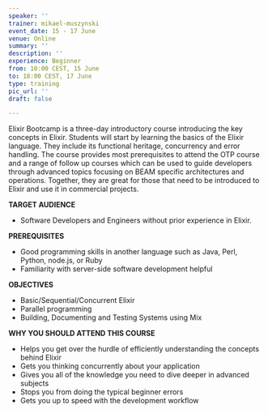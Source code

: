 ```yaml
---
speaker: ''
trainer: mikael-muszynski
event_date: 15 - 17 June
venue: Online
summary: ''
description: ''
experience: Beginner
from: 10:00 CEST, 15 June
to: 18:00 CEST, 17 June
type: training
pic_url: ''
draft: false

---
```

Elixir Bootcamp is a three-day introductory course introducing the key concepts in Elixir. Students will start by learning the basics of the Elixir language. They include its functional heritage, concurrency and error handling. The course provides most prerequisites to attend the OTP course and a range of follow up courses which can be used to guide developers through advanced topics focusing on BEAM specific architectures and operations. Together, they are great for those that need to be introduced to Elixir and use it in commercial projects.

**TARGET AUDIENCE**

* Software Developers and Engineers without prior experience in Elixir.

  
**PREREQUISITES**

* Good programming skills in another language such as Java, Perl, Python, node.js, or Ruby
* Familiarity with server-side software development helpful

**OBJECTIVES**

* Basic/Sequential/Concurrent Elixir
* Parallel programming
* Building, Documenting and Testing Systems using Mix

**WHY YOU SHOULD ATTEND THIS COURSE**

* Helps you get over the hurdle of efficiently understanding the concepts behind Elixir
* Gets you thinking concurrently about your application
* Gives you all of the knowledge you need to dive deeper in advanced subjects
* Stops you from doing the typical beginner errors
* Gets you up to speed with the development workflow